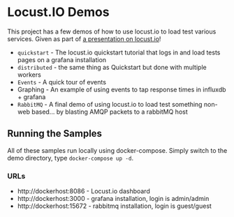 # Locust.IO Demos
This project has a few demos of how to use locust.io to load test
various services. Given as part of [a presentation on locust.io](https://speakerdeck.com/jamescarr/load-testing-with-locust-dot-io#)!



* `quickstart` - The locust.io quickstart tutorial that logs in and load
  tests pages on a grafana installation
* `distributed` - the same thing as Quickstart but done with multiple
  workers
* `Events` - A quick tour of events
* Graphing - An example of using events to tap response times in
  influxdb + grafana
* `RabbitMQ` - A final demo of using locust.io to load test something
  non-web based... by blasting AMQP packets to a rabbitMQ host


## Running the Samples
All of these samples run locally using docker-compose. Simply switch to
the demo directory, type `docker-compose up -d`.

### URLs

* http://dockerhost:8086 - Locust.io dashboard
* http://dockerhost:3000 - grafana installation, login is admin/admin
* http://dockerhost:15672 - rabbitmq installation, login is guest/guest
